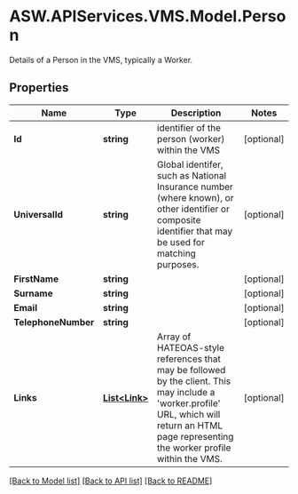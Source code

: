# ASW.APIServices.VMS.Model.Person
Details of a Person in the VMS, typically a Worker.
## Properties

Name | Type | Description | Notes
------------ | ------------- | ------------- | -------------
**Id** | **string** | identifier of the person (worker) within the VMS | [optional] 
**UniversalId** | **string** | Global identifer, such as National Insurance number (where known), or other identifier or composite identifier that may be used for matching purposes. | [optional] 
**FirstName** | **string** |  | [optional] 
**Surname** | **string** |  | [optional] 
**Email** | **string** |  | [optional] 
**TelephoneNumber** | **string** |  | [optional] 
**Links** | [**List&lt;Link&gt;**](Link.md) | Array of HATEOAS-style references that may be followed by the client. This may include a &#39;worker.profile&#39; URL, which will return an HTML page representing the worker profile within the VMS. | [optional] 

[[Back to Model list]](../README.md#documentation-for-models) [[Back to API list]](../README.md#documentation-for-api-endpoints) [[Back to README]](../README.md)

